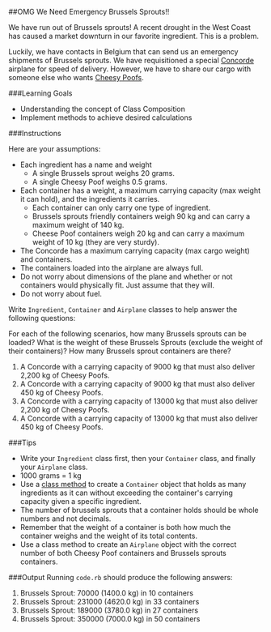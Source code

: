 ##OMG We Need Emergency Brussels Sprouts!!

We have run out of Brussels sprouts! A recent drought in the West Coast has caused a market downturn in our favorite ingredient. This is a problem.

Luckily, we have contacts in Belgium that can send us an emergency shipments of Brussels sprouts. We have requisitioned a special [Concorde](http://en.wikipedia.org/wiki/Concorde) airplane for speed of delivery. However, we have to share our cargo with someone else who wants [Cheesy Poofs](https://www.youtube.com/watch?v=-XlYj1iyAlk).

###Learning Goals
* Understanding the concept of Class Composition
* Implement methods to achieve desired calculations

###Instructions

Here are your assumptions:
* Each ingredient has a name and weight
  * A single Brussels sprout weighs 20 grams.
  * A single Cheesy Poof weighs 0.5 grams.
* Each container has a weight, a maximum carrying capacity (max weight it can hold), and the ingredients it carries.
  * Each container can only carry one type of ingredient.
  * Brussels sprouts friendly containers weigh 90 kg and can carry a maximum weight of 140 kg.
  * Cheese Poof containers weigh 20 kg and can carry a maximum weight of 10 kg (they are very sturdy).
* The Concorde has a maximum carrying capacity (max cargo weight) and containers.
* The containers loaded into the airplane are always full.
* Do not worry about dimensions of the plane and whether or not containers would physically fit. Just assume that they will.
* Do not worry about fuel.

Write `Ingredient`, `Container` and `Airplane` classes to help answer the following questions:

For each of the following scenarios, how many Brussels sprouts can be loaded? What is the weight of these Brussels Sprouts (exclude the weight of their containers)? How many Brussels sprout containers are there?

1. A Concorde with a carrying capacity of 9000 kg that must also deliver 2,200 kg of Cheesy Poofs.
2. A Concorde with a carrying capacity of 9000 kg that must also deliver 450 kg of Cheesy Poofs.
3. A Concorde with a carrying capacity of 13000 kg that must also deliver 2,200 kg of Cheesy Poofs.
4. A Concorde with a carrying capacity of 13000 kg that must also deliver 450 kg of Cheesy Poofs.


###Tips
* Write your `Ingredient` class first, then your `Container` class, and finally your `Airplane` class.
* 1000 grams = 1 kg
* Use a [class method](https://learn.launchacademy.com/lessons/class-instance-methods) to create a `Container` object that holds as many ingredients as it can without exceeding the container's carrying capacity given a specific ingredient.
* The number of brussels sprouts that a container holds should be whole numbers and not decimals.
* Remember that the weight of a container is both how much the container weighs and the weight of its total contents.
* Use a class method to create an `Airplane` object with the correct number of both Cheesy Poof containers and Brussels sprouts containers.

###Output
Running `code.rb` should produce the following answers:
1. Brussels Sprout: 70000 (1400.0 kg) in 10 containers
2. Brussels Sprout: 231000 (4620.0 kg) in 33 containers
3. Brussels Sprout: 189000 (3780.0 kg) in 27 containers
4. Brussels Sprout: 350000 (7000.0 kg) in 50 containers
